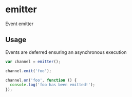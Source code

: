 emitter
=======

Event emitter

Usage
-----

Events are deferred ensuring an asynchronous execution

```js
var channel = emitter();

channel.emit('foo');

channel.on('foo', function () {
  console.log('foo has been emitted!');
});
```
